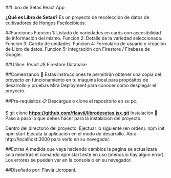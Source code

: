 ##Libro de Setas React App

**¿Qué es Libro de Setas?**
Es un proyecto de recoleccion de datos de cultivadores de Hongos Pscilocibicos.

##Funciones
Funcion 1: Listado de variedades en cards con accesibilidad de información del mismo. Funcion 2: Detalle de la variedad seleccionada. Funcion 3: Carrito de unidades. Funcion 4: Formulario de usuario y creacion de Libro de datos. Funcion 5: Integración con Firestore / Firebase de Google.


##Utilice:
React JS Firestore Database

##Comenzando 🚀
Estas instrucciones te permitirán obtener una copia del proyecto en funcionamiento en tu máquina local para propósitos de desarrollo y pruebas
Mira Deployment para conocer como desplegar el proyecto.

##Pre-requisitos 📋
Descargue o clone el repositorio en su pc.

$ git clone **https://github.com/flaavii/librodesetas.jsx.git**
Instalación 🔧
Paso a paso lo que debes hacer para la instalacion del proyecto.

Dentro del directorio del proyecto:
Ejectuar lo siguiente (en orden).
npm init npm start
Ejecuta la aplicación en el modo de desarrollo. Abra http://localhost:3000 para verlo en su navegador.

##Extras
A medida que vaya haciendo cambios la pagina se actualizara sola mientras el comando npm start este en uso (menos si hay algun error). Los errores se pueden ver en la consola o en su navegador.

##Diseñado por:
Flavia Licropani.
